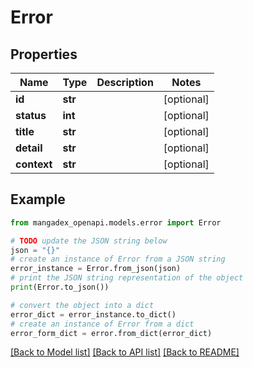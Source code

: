 # Error


## Properties

Name | Type | Description | Notes
------------ | ------------- | ------------- | -------------
**id** | **str** |  | [optional] 
**status** | **int** |  | [optional] 
**title** | **str** |  | [optional] 
**detail** | **str** |  | [optional] 
**context** | **str** |  | [optional] 

## Example

```python
from mangadex_openapi.models.error import Error

# TODO update the JSON string below
json = "{}"
# create an instance of Error from a JSON string
error_instance = Error.from_json(json)
# print the JSON string representation of the object
print(Error.to_json())

# convert the object into a dict
error_dict = error_instance.to_dict()
# create an instance of Error from a dict
error_form_dict = error.from_dict(error_dict)
```
[[Back to Model list]](../README.md#documentation-for-models) [[Back to API list]](../README.md#documentation-for-api-endpoints) [[Back to README]](../README.md)


